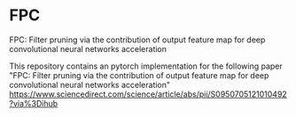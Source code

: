 # FPC
FPC: Filter pruning via the contribution of output feature map for deep convolutional neural networks acceleration

This repository contains an pytorch implementation for the following paper
"FPC: Filter pruning via the contribution of output feature map for deep convolutional neural networks acceleration"
https://www.sciencedirect.com/science/article/abs/pii/S0950705121010492?via%3Dihub
